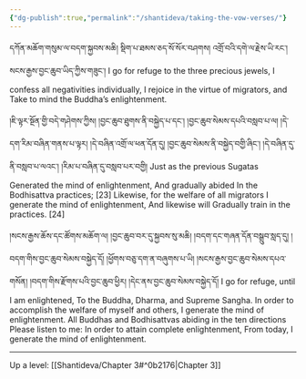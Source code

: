 ```yaml
---
{"dg-publish":true,"permalink":"/shantideva/taking-the-vow-verses/"}
---
```


དཀོན་མཆོག་གསུམ་ལ་བདག་སྐྱབས་མཆི། སྡིག་པ་ཐམས་ཅད་སོ་སོར་བཤགས།
འགྲོ་བའི་དགེ་ལ་རྗེས་ཡི་རང་། སངས་རྒྱས་བྱང་ཆུབ་ཡིད་ཀྱིས་གཟུང་།
I go for refuge to the three precious jewels,
I confess all negativities individually,
I rejoice in the virtue of migrators, and
Take to mind the Buddha’s enlightenment.

།ཇི་ལྟར་སྔོན་གྱི་བདེ་གཤེགས་ཀྱིས། །བྱང་ཆུབ་ཐུགས་ནི་བསྐྱེད་པ་དང་། 
།བྱང་ཆུབ་སེམས་དཔའི་བསླབ་པ་ལ། །དེ་དག་རིམ་བཞིན་གནས་པ་ལྟར། 
།དེ་བཞིན་འགྲོ་ལ་ཕན་དོན་དུ། །བྱང་ཆུབ་སེམས་ནི་བསྐྱེད་བགྱི་ཞིང་། 
།དེ་བཞིན་དུ་ནི་བསླབ་པ་ལའང་། །རིམ་པ་བཞིན་དུ་བསླབ་པར་བགྱི། 
Just as the previous Sugatas
Generated the mind of enlightenment,
And gradually abided
In the Bodhisattva practices; [23]
Likewise, for the welfare of all migrators
I generate the mind of enlightenment,
And likewise will
Gradually train in the practices. [24]

།སངས་རྒྱས་ཆོས་དང་ཚོགས་མཆོག་ལ། །བྱང་ཆུབ་བར་དུ་སྐྱབས་སུ་མཆི།
།བདག་དང་གཞན་དོན་བསྒྲུབ་སླད་དུ། །བདག་གིས་བྱང་ཆུབ་སེམས་བསྐྱེད་དོ།
།ཕྱོགས་བཅུ་དག་ན་བཞུགས་པ་ཡི། །སངས་རྒྱས་བྱང་ཆུབ་སེམས་དཔའ་གསོན།
།བདག་གིས་རྫོགས་པའི་བྱང་ཆུབ་ཕྱིར། །དེང་ནས་བྱང་ཆུབ་སེམས་བསྐྱེད་དོ།
I go for refuge, until I am enlightened,
To the Buddha, Dharma, and Supreme Sangha.
In order to accomplish the welfare of myself and others,
I generate the mind of enlightenment.
All Buddhas and Bodhisattvas abiding in the ten directions
Please listen to me:
In order to attain complete enlightenment,
From today, I generate the mind of enlightenment.

---
Up a level: [[Shantideva/Chapter 3#^0b2176\|Chapter 3]]